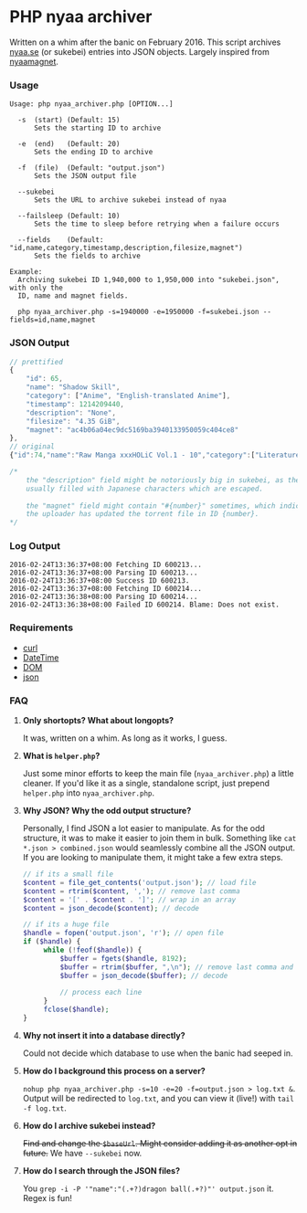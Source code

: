 # PHP nyaa archiver

Written on a whim after the banic on February 2016. This script archives [nyaa.se](http://www.nyaa.se/) (or sukebei) entries into JSON objects. Largely inspired from [nyaamagnet](https://github.com/Hamuko/nyaamagnet).

### Usage
```
Usage: php nyaa_archiver.php [OPTION...]

  -s  (start) (Default: 15)
      Sets the starting ID to archive

  -e  (end)   (Default: 20)
      Sets the ending ID to archive

  -f  (file)  (Default: "output.json")
      Sets the JSON output file

  --sukebei
      Sets the URL to archive sukebei instead of nyaa

  --failsleep (Default: 10)
      Sets the time to sleep before retrying when a failure occurs

  --fields    (Default: "id,name,category,timestamp,description,filesize,magnet")
      Sets the fields to archive

Example:
  Archiving sukebei ID 1,940,000 to 1,950,000 into "sukebei.json", with only the
  ID, name and magnet fields.
  
  php nyaa_archiver.php -s=1940000 -e=1950000 -f=sukebei.json --fields=id,name,magnet
```

### JSON Output
```js
// prettified
{
    "id": 65,
    "name": "Shadow Skill",
    "category": ["Anime", "English-translated Anime"],
    "timestamp": 1214209440,
    "description": "None",
    "filesize": "4.35 GiB",
    "magnet": "ac4b06a04ec9dc5169ba3940133950059c404ce8"
},
// original
{"id":74,"name":"Raw Manga xxxHOLiC Vol.1 - 10","category":["Literature","Raw Literature"],"timestamp":1214209440,"description":"someone please SEED!!!","filesize":"344.5 MiB","magnet":"534b478eddf5cb87714702c17735f9ba8e65efae"},

/*
    the "description" field might be notoriously big in sukebei, as they are
    usually filled with Japanese characters which are escaped.
    
    the "magnet" field might contain "#{number}" sometimes, which indicates that
    the uploader has updated the torrent file in ID {number}.
*/
```

### Log Output
```
2016-02-24T13:36:37+08:00 Fetching ID 600213...
2016-02-24T13:36:37+08:00 Parsing ID 600213...
2016-02-24T13:36:37+08:00 Success ID 600213.
2016-02-24T13:36:37+08:00 Fetching ID 600214...
2016-02-24T13:36:38+08:00 Parsing ID 600214...
2016-02-24T13:36:38+08:00 Failed ID 600214. Blame: Does not exist.
```

### Requirements
- [curl](http://php.net/manual/en/book.curl.php)
- [DateTime](http://php.net/manual/en/book.datetime.php)
- [DOM](http://php.net/manual/en/book.dom.php)
- [json](http://php.net/manual/en/book.json.php)

### FAQ

1. **Only shortopts? What about longopts?**

   It was, written on a whim. As long as it works, I guess.

2. **What is `helper.php`?**

   Just some minor efforts to keep the main file (`nyaa_archiver.php`) a little cleaner. If you'd like it as a single, standalone script, just prepend `helper.php` into `nyaa_archiver.php`.

3. **Why JSON? Why the odd output structure?**

   Personally, I find JSON a lot easier to manipulate. As for the odd structure, it was to make it easier to join them in bulk. Something like `cat *.json > combined.json` would seamlessly combine all the JSON output. If you are looking to manipulate them, it might take a few extra steps.
   
   ```php
   // if its a small file
   $content = file_get_contents('output.json'); // load file
   $content = rtrim($content, ','); // remove last comma
   $content = '[' . $content . ']'; // wrap in an array
   $content = json_decode($content); // decode
   
   // if its a huge file
   $handle = fopen('output.json', 'r'); // open file
   if ($handle) {
        while (!feof($handle)) {
            $buffer = fgets($handle, 8192);
            $buffer = rtrim($buffer, ",\n"); // remove last comma and newline
            $buffer = json_decode($buffer); // decode
            
            // process each line
        }
        fclose($handle);
   }
   ```
   
4. **Why not insert it into a database directly?**

   Could not decide which database to use when the banic had seeped in.
   
5. **How do I background this process on a server?**

   `nohup php nyaa_archiver.php -s=10 -e=20 -f=output.json > log.txt &`. Output will be redirected to `log.txt`, and you can view it (live!) with `tail -f log.txt`.
   
6. **How do I archive sukebei instead?**

   <strike>Find and change the `$baseUrl`. Might consider adding it as another opt in future.</strike> We have `--sukebei` now.

7. **How do I search through the JSON files?**

   You `grep -i -P '"name":"(.+?)dragon ball(.+?)"' output.json` it. Regex is fun!
